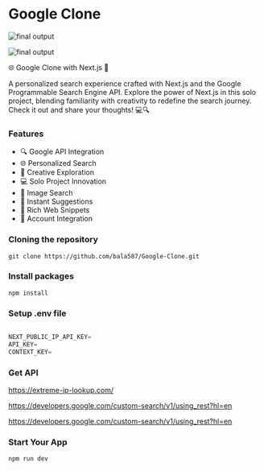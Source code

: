 # Google Clone 

![final output ](https://i.pinimg.com/originals/2c/02/04/2c0204f1f36c9e0fc60928d27b13ccb7.jpg)

![final output ](https://i.pinimg.com/originals/10/a4/0a/10a40ab5d5451712875439f940afed0d.jpg)

🌐 Google Clone with Next.js 🚀 

A personalized search experience crafted with Next.js and the Google Programmable Search Engine API. Explore the power of Next.js in this solo project, blending familiarity with creativity to redefine the search journey. Check it out and share your thoughts! 💻🔍

### Features

- 🔍 Google API Integration
- 🌐 Personalized Search
- 🌈 Creative Exploration
- 💻 Solo Project Innovation
- 📸 Image Search
- 🔮 Instant Suggestions
- 🔗 Rich Web Snippets
- 🔐 Account Integration

### Cloning the repository

```shell
git clone https://github.com/bala587/Google-Clone.git
```

### Install packages 

```shell
npm install
```

### Setup .env file

```js

NEXT_PUBLIC_IP_API_KEY=
API_KEY=
CONTEXT_KEY=

```

### Get API 

https://extreme-ip-lookup.com/

https://developers.google.com/custom-search/v1/using_rest?hl=en

https://developers.google.com/custom-search/v1/using_rest?hl=en

### Start Your App

 ```shell
npm run dev
```





